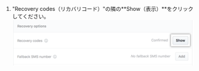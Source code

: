 1. "Recovery codes（リカバリコード）"の隣の**Show（表示）**をクリックしてください。 ![リカバリコードの表示ボタン](/assets/images/help/2fa/show-recovery-codes-button.png)
